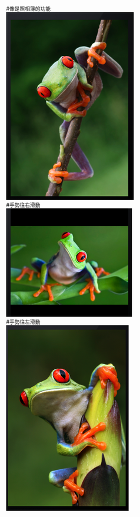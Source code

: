 #像是照相簿的功能
<br>
<img src ="pic1.png">
<br>
#手勢往右滑動
<br>
<img src ="pic2.png">
<br>
#手勢往左滑動
<br>
<img src ="pic3.png">

